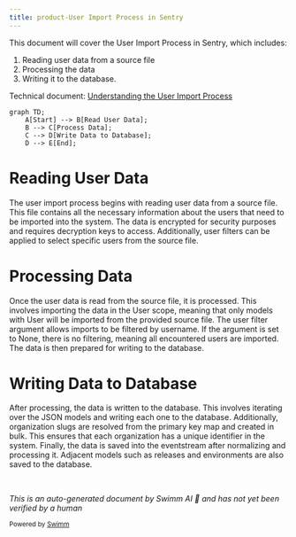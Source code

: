 ```yaml
---
title: product-User Import Process in Sentry
---
```

This document will cover the User Import Process in Sentry, which includes:

1. Reading user data from a source file
2. Processing the data
3. Writing it to the database.

Technical document: <SwmLink doc-title="Understanding the User Import Process">[Understanding the User Import Process](/.swm/understanding-the-user-import-process.6cpuvmb7.sw.md)</SwmLink>

```mermaid
graph TD;
    A[Start] --> B[Read User Data];
    B --> C[Process Data];
    C --> D[Write Data to Database];
    D --> E[End];
```

# Reading User Data

The user import process begins with reading user data from a source file. This file contains all the necessary information about the users that need to be imported into the system. The data is encrypted for security purposes and requires decryption keys to access. Additionally, user filters can be applied to select specific users from the source file.

# Processing Data

Once the user data is read from the source file, it is processed. This involves importing the data in the User scope, meaning that only models with User will be imported from the provided source file. The user filter argument allows imports to be filtered by username. If the argument is set to None, there is no filtering, meaning all encountered users are imported. The data is then prepared for writing to the database.

# Writing Data to Database

After processing, the data is written to the database. This involves iterating over the JSON models and writing each one to the database. Additionally, organization slugs are resolved from the primary key map and created in bulk. This ensures that each organization has a unique identifier in the system. Finally, the data is saved into the eventstream after normalizing and processing it. Adjacent models such as releases and environments are also saved to the database.

&nbsp;

*This is an auto-generated document by Swimm AI 🌊 and has not yet been verified by a human*

<SwmMeta version="3.0.0" repo-id="Z2l0aHViJTNBJTNBc2VudHJ5LWRlbW8lM0ElM0FTd2ltbS1EZW1v" repo-name="sentry-demo" doc-type="product-flows"><sup>Powered by [Swimm](/)</sup></SwmMeta>
